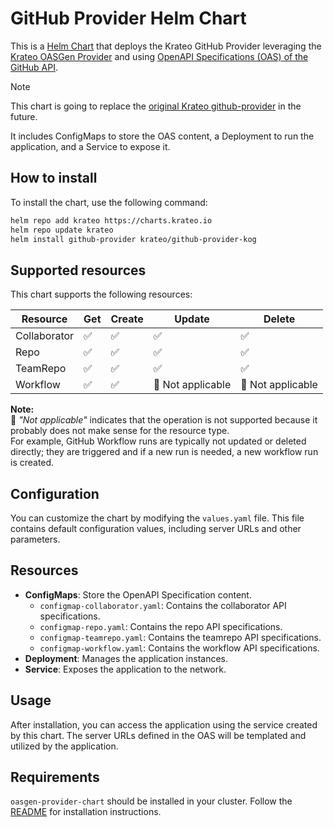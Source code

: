 # GitHub Provider Helm Chart

This is a [Helm Chart](https://helm.sh/docs/topics/charts/) that deploys the Krateo GitHub Provider leveraging the [Krateo OASGen Provider](https://github.com/krateoplatformops/oasgen-provider) and using [OpenAPI Specifications (OAS) of the GitHub API](https://github.com/github/rest-api-description/blob/main/descriptions/api.github.com/api.github.com.2022-11-28.yaml).

> [!NOTE]  
> This chart is going to replace the [original Krateo github-provider](https://github.com/krateoplatformops/github-provider) in the future. 

It includes ConfigMaps to store the OAS content, a Deployment to run the application, and a Service to expose it.


## How to install

To install the chart, use the following command:

```sh
helm repo add krateo https://charts.krateo.io
helm repo update krateo
helm install github-provider krateo/github-provider-kog
```

## Supported resources

This chart supports the following resources:

| Resource     | Get  | Create | Update | Delete |
|--------------|------|--------|--------|--------|
| Collaborator | ✅   | ✅     | ✅     | ✅     |
| Repo         | ✅   | ✅     | ✅     | ✅     |
| TeamRepo     | ✅   | ✅     | ✅     | ✅     |
| Workflow     | ✅   | ✅     | 🚫 Not applicable    | 🚫 Not applicable     |


**Note:**  
🚫 *"Not applicable"* indicates that the operation is not supported because it probably does not make sense for the resource type.  
For example, GitHub Workflow runs are typically not updated or deleted directly; they are triggered and if a new run is needed, a new workflow run is created.

## Configuration

You can customize the chart by modifying the `values.yaml` file. This file contains default configuration values, including server URLs and other parameters.

## Resources




- **ConfigMaps**: Store the OpenAPI Specification content.
  - `configmap-collaborator.yaml`: Contains the collaborator API specifications.
  - `configmap-repo.yaml`: Contains the repo API specifications.
  - `configmap-teamrepo.yaml`: Contains the teamrepo API specifications.
  - `configmap-workflow.yaml`: Contains the workflow API specifications.
- **Deployment**: Manages the application instances.
- **Service**: Exposes the application to the network.

## Usage

After installation, you can access the application using the service created by this chart. The server URLs defined in the OAS will be templated and utilized by the application.

## Requirements

`oasgen-provider-chart` should be installed in your cluster. Follow the [README](https://github.com/krateoplatformops/oasgen-provider-chart) for installation instructions.
